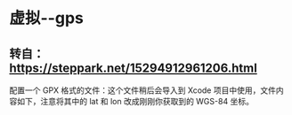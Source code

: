 # 虚拟--gps
转自：https://steppark.net/15294912961206.html
-----------------
配置一个 GPX 格式的文件：这个文件稍后会导入到 Xcode 项目中使用，文件内容如下，注意将其中的 lat 和 lon 改成刚刚你获取到的 WGS-84 坐标。
<?xml version="1.0" encoding="UTF-8" ?>
<gpx version="1.1"
    creator="GMapToGPX 6.4j - http://www.elsewhere.org/GMapToGPX/"
    xmlns="http://www.topografix.com/GPX/1/1"
    xmlns:xsi="http://www.w3.org/2001/XMLSchema-instance"
    xsi:schemaLocation="http://www.topografix.com/GPX/1/1 http://www.topografix.com/GPX/1/1/gpx.xsd">
    <wpt lat="31.23555959" lon="121.50097295">
    </wpt>
</gpx>
